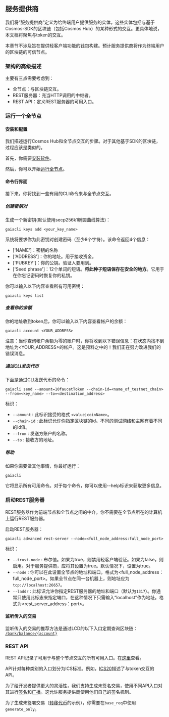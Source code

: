 ## 服务提供商

我们将“服务提供商”定义为给终端用户提供服务的实体，这些实体包括与基于Cosmos-SDK的区块链（包括Cosmos Hub）的某种形式的交互。更具体地说，本文档将聚焦与token的交互。

本章节不涉及旨在提供轻客户端功能的钱包构建。预计服务提供商将作为终端用户的区块链的可信节点。


### 架构的高级描述
主要有三点需要考虑到：
+ 全节点：与区块链交互。
+ REST服务器：充当HTTP调用的中继者。
+ REST API：定义REST服务器的可用入口。


### 运行一个全节点

#### 安装和配置
我们描述运行Cosmos Hub和全节点交互的步骤。对于其他基于SDK的区块链，过程应该是类似的。

首先，你需要[安装软件]()。

然后，你可以开始[运行全节点]()。


#### 命令行界面
接下来，你将找到一些有用的CLI命令来与全节点交互。


##### 创建密钥对
生成一个新密钥(默认使用secp256k1椭圆曲线算法)：

```
gaiacli keys add <your_key_name>
```

系统将要求你为此密钥对创建密码（至少8个字符）。该命令返回4个信息：
+ ['NAME']：密钥的名称
+ ['ADDRESS']：你的地址。用于接收资金。
+ ['PUBKEY']：你的公钥。验证人要用到。
+ ['Seed phrase']：12个单词的短语。**将此种子短语保存在安全的地方**。它用于在你忘记密码时恢复你的私钥。

你可以输入以下内容查看所有可用密钥：

```
gaiacli keys list
```


##### 查看你的余额
你的地址收到token后，你可以输入以下内容查看帐户的余额：

```
gaiacli account <YOUR_ADDRESS>
```

注意：当你查询帐户余额为零的账户时，你将收到以下错误信息：在状态内找不到地址为<YOUR_ADDRESS>的帐户。这是预料之中的！我们正在努力改进我们的错误消息。


##### 通过CLI发送代币
下面是通过CLI发送代币的命令：

```
gaiacli send --amount=10faucetToken --chain-id=<name_of_testnet_chain> --from=<key_name> --to=<destination_address>
```

标识：
+ `--amount` : 此标识接受的格式 `<value|coinName>`。
+ `--chain-id` : 此标识允许你指定区块链的id。不同的测试网络和主网有着不同的id值。
+ `--from` : 发送方账户的名称。
+ `--to` : 接收方的地址。


##### 帮助
如果你需要做其他事情，你最好运行：

```
gaiacli
```

它将显示所有可用命令。对于每个命令，你可以使用--help标识来获取更多信息。


### 启动REST服务器
REST服务器作为前端节点和全节点之间的中介。你不需要在全节点所在的计算机上运行REST服务器。

启动REST服务器：

```
gaiacli advanced rest-server --node=<full_node_address:full_node_port>
```

标识：
+ `--trust-node` : 布尔值。如果为true，则禁用轻客户端验证。如果为false，则启用。对于服务提供商，应将其设置为true。默认情况下，设置为true。
+ `--node` : 你可以在此设置全节点的地址和端口。格式为<full_node_address：full_node_port>。如果全节点在同一台机器上，则地址应为`tcp://localhost:26657`。
+ `--laddr` : 此标识允许你指定REST服务器的地址和端口（默认为`1317`）。你通常只使用此标志来指定端口，在这种情况下只需输入“localhost”作为地址。格式为<rest_server_address：port>。


#### 监听传入的交易
监听传入的交易的推荐方法是通过LCD的以下入口定期查询区块链：
[`/bank/balance/{account}`](https://cosmos.network/rpc/#/ICS20/get_bank_balances__address)


### REST API
REST API记录了可用于与整个节点交互的所有可用入口。在[这里](https://cosmos.network/rpc/)查看。

API针对每种类别的入口划分为ICS标准。例如，[ICS20](https://cosmos.network/rpc/#/ICS20)描述了与token交互的API。

为了给开发者提供更大的灵活性，我们支持生成未签名交易，使用不同API入口对其进行[签名](https://cosmos.network/rpc/#/ICS20/post_tx_sign)和[广播](https://cosmos.network/rpc/#/ICS20/post_tx_broadcast)。这允许服务提供商使用他们自己的签名机制。

为了生成未签署交易（[转移代币](https://cosmos.network/rpc/#/ICS20/post_bank_accounts__address__transfers)的示例），你需要在`base_req`中使用`generate_only`。